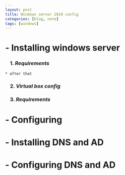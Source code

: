 ```yaml
---
layout: post
title: Windows server 2019 config
categories: [blog, note]
tags: [windows]
---
```


# - Installing windows server

###  &nbsp;&nbsp;&nbsp; **1.** _Requirements_

    * after that

###  &nbsp;&nbsp;&nbsp; **2.** _Virtual box config_

###  &nbsp;&nbsp;&nbsp; **3.** _Requirements_


# - Configuring


# - Installing DNS and AD


# - Configuring DNS and AD
